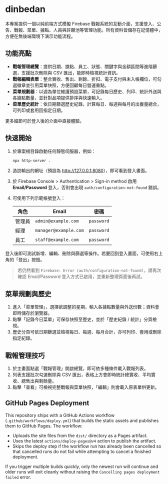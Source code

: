 # dinbedan

本專案提供一個以純前端方式模擬 Firebase 戰報系統的互動介面，支援登入、公告、戰報、菜單、據點、人員與許願池等管理功能。所有資料皆儲存在記憶體中，方便在無後端環境下演示功能流程。

## 功能亮點

- **戰報管理總覽**：提供日期、據點、員工、狀態、關鍵字與金額區間等進階篩選，支援批次刪除與 CSV 匯出，能即時檢視統計資訊。
- **戰報編輯表單**：整合實收、售出、剩餘、折扣、電子支付與未入帳欄位，可勾選徽章並引用菜單快照，方便回顧每日營運重點。
- **菜單規劃器**：以週為單位維護預設菜單，可記錄每日歷史、列印、統計外送與各據點數量，並針對品項提供排序與快速輸入。
- **菜單歷史統計**：依日期篩選歷史紀錄，計算每日、每週與每月的出餐量總合，可列印或套用回指定日期。

更多細節可於登入後的介面中直接體驗。

## 快速開始

1. 於專案根目錄啟動任何靜態伺服器，例如：

   ```bash
   npx http-server .
   ```

2. 造訪輸出的網址（預設為 <http://127.0.0.1:8080>），即可看到登入畫面。

3. 於 Firebase Console > Authentication > Sign-in method 啟用 **Email/Password** 登入，否則會出現 `auth/configuration-not-found` 錯誤。

4. 可使用下列示範帳號登入：

   | 角色   | Email                 | 密碼      |
   | ------ | -------------------- | --------- |
   | 管理員 | `admin@example.com`  | `password` |
   | 經理   | `manager@example.com`| `password` |
   | 員工   | `staff@example.com`  | `password` |

登入後即可測試新增、編輯、刪除與篩選等操作。若要回到登入畫面，可使用右上角的「登出」按鈕。

> 若仍然看到 `Firebase: Error (auth/configuration-not-found)`，請再次確認 Email/Password 登入方式已啟用，並重新整理頁面後再試。

## 菜單規劃與歷史

1. 進入「菜單管理」，選擇欲調整的星期，輸入各據點數量與外送份數；資料會即時儲存於瀏覽器。
2. 點擊「記錄今日菜單」可保存快照至歷史，並於「歷史紀錄 / 統計」分頁檢視。
3. 歷史分頁可依日期篩選並檢視每日、每週、每月合計，亦可列印、套用或刪除指定紀錄。

## 戰報管理技巧

1. 於主畫面點選「戰報管理」開啟總覽，即可依多種條件載入戰報列表。
2. 列表支援批次勾選刪除與 CSV 匯出，表格上方會即時統計總實收、平均實收、總售出與剩餘量。
3. 點擊「查看」可檢視完整戰報與菜單快照，「編輯」則會載入原表單供更新。

## GitHub Pages Deployment

This repository ships with a GitHub Actions workflow (`.github/workflows/deploy.yml`) that builds the static assets and publishes them to GitHub Pages.  The workflow:

- Uploads the site files from the `dist/` directory as a Pages artifact.
- Uses the latest `actions/deploy-pages@v4` action to publish the artifact.
- Skips the deploy step if the workflow run has already been cancelled so that cancelled runs do not fail while attempting to cancel a finished deployment.

If you trigger multiple builds quickly, only the newest run will continue and older runs will exit cleanly without raising the `Cancelling pages deployment failed` error.
